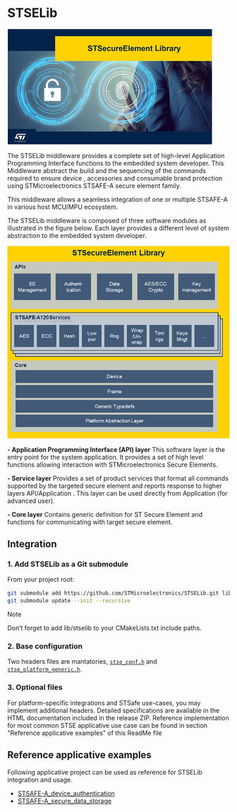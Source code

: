 # STSELib

![STSELib](doc/resources/Pictures/STSELib.png)

The STSELib middleware provides a complete set of high-level Application Programming Interface functions to the embedded system developer. This Middleware abstract the build and the sequencing of the commands required to ensure device , accessories and consumable brand protection using STMicroelectronics STSAFE-A secure element family.

This middleware allows a seamless integration of one or multiple STSAFE-A in various host MCU/MPU ecosystem.

The STSELib middleware is composed of three software modules as illustrated in the figure below. Each layer provides a different level of system abstraction to the embedded system developer.

![STSELib](doc/resources/Pictures/STSELib_arch.png)

<b>- Application Programming Interface (API) layer</b>
This software layer is the entry point for the system application. It provides a set of high level functions allowing interaction with STMicroelectronics Secure Elements.

<b>- Service layer</b>
Provides a set of product services that format all commands supported by the targeted secure element and reports response to higher layers API/Application . This layer can be used directly from Application (for advanced user).

<b>- Core layer</b>
Contains generic definition for ST Secure Element and functions for communicating with target secure element.

## Integration

### 1. Add STSELib as a Git submodule

From your project root:

```bash
git submodule add https://github.com/STMicroelectronics/STSELib.git lib/stselib
git submodule update --init --recursive
```

> [!NOTE]
>
> Don’t forget to add lib/stselib to your CMakeLists.txt include paths.

### 2. Base configuration

Two headers files are mantatories, [`stse_conf.h`](doc/resources/Markdown/03_LIBRARY_CONFIGURATION/03_LIBRARY_CONFIGURATION.md) and [`stse_platform_generic.h`](doc/resources/Markdown/04_PORTING_GUIDE/PAL_files/stse_platform_generic.h.md).

### 3. Optional files

For platform-specific integrations and STSafe use-cases, you may implement additional headers. Detailed specifications are available in the HTML documentation included in the release ZIP.
Reference implementation for most common STSE applicative use case can be found in section "Reference applicative examples" of this ReadMe file 

## Reference applicative examples

Following applicative project can be used as reference for STSELib integration and usage.

- [STSAFE-A_device_authentication](https://github.com/STMicroelectronics/STSAFE-A_device_authentication)
- [STSAFE-A_secure_data_storage](https://github.com/STMicroelectronics/STSAFE-A_secure_data_storage)
